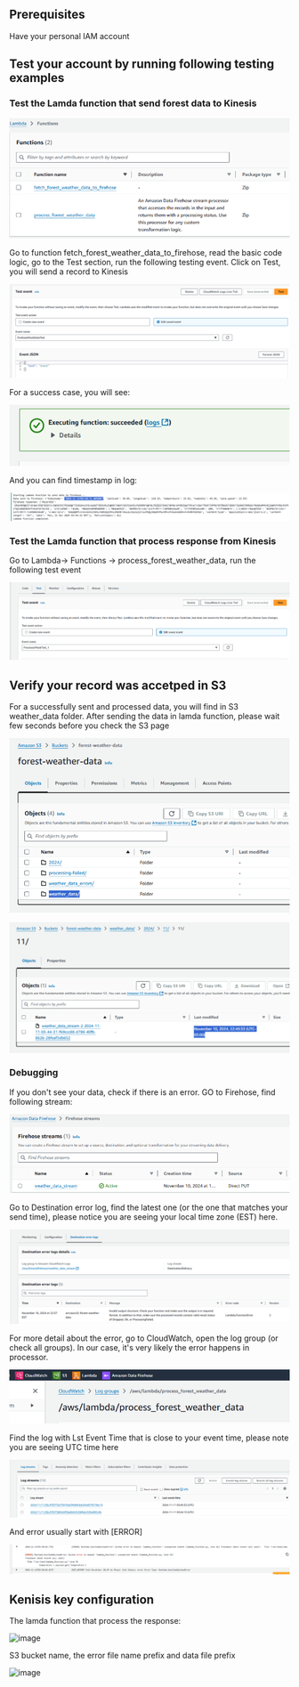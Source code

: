 ## Prerequisites

Have your personal IAM account

## Test your account by running following testing examples

### Test the Lamda function that send forest data to Kinesis
![alt text](image.png)

Go to function fetch_forest_weather_data_to_firehose, read the basic code logic, go to the Test section, run the following testing event. Click on Test, you will send a record to Kinesis

![alt text](image-1.png)

For a success case, you will see:

![alt text](image-3.png)

And you can find timestamp in log:

![alt text](image-4.png)

### Test the Lamda function that process response from  Kinesis

Go to Lambda-> Functions -> process_forest_weather_data, run the following test event

![alt text](image-11.png)

## Verify your record was accetped in S3

For a successfully sent and processed data, you will find in S3 weather_data folder. After sending the data in lamda function, please wait few seconds before you check the S3 page 

![alt text](image-5.png)

![alt text](image-6.png)

### Debugging 
If you don't see your data, check if there is an error. GO to Firehose, find following stream:

![alt text](image-2.png)

Go to Destination error log, find the latest one (or the one that matches your send time), please notice you are seeing your local time zone (EST) here.

![alt text](image-7.png)

For more detail about the error, go to CloudWatch, open the log group (or check all groups). In our case, it's very likely the error happens in processor.

![alt text](image-8.png)

Find the log with Lst Event Time that is close to your event time, please note you are seeing UTC time here

![alt text](image-9.png)

And error usually start with [ERROR]

![alt text](image-10.png)

## Kenisis key configuration

The lamda function that process the response:

![image](https://github.com/user-attachments/assets/e7c7108c-e07d-47d9-89d4-602de9d6c31c)

S3 bucket name, the error file name prefix and data file prefix

![image](https://github.com/user-attachments/assets/c92f89ee-5e2d-4c2d-8d0d-8e639cf203a1)




